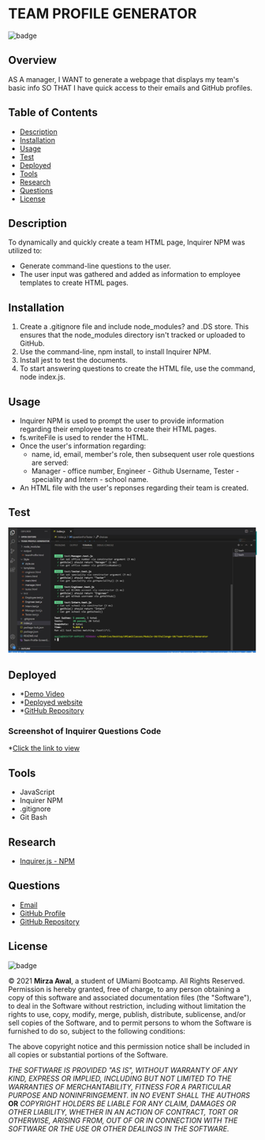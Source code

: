 # **TEAM PROFILE GENERATOR**

![badge](https://img.shields.io/badge/License-mit-blue)

## Overview

AS A manager, I WANT to generate a webpage that displays my team's basic info SO THAT I have quick access to their emails and GitHub profiles.

## Table of Contents

- [Description](#description)
- [Installation](#installation)
- [Usage](#usage)
- [Test](#test)
- [Deployed](#deployed)
- [Tools](#tools)
- [Research](#research)
- [Questions](#questions)
- [License](#license)

## Description

To dynamically and quickly create a team HTML page, Inquirer NPM was utilized to:

- Generate command-line questions to the user.
- The user input was gathered and added as information to employee templates to create HTML pages.

## Installation

1. Create a .gitignore file and include node_modules? and .DS store. This ensures that the node_modules directory isn't tracked or uploaded to GitHub.
2. Use the command-line, npm install, to install Inquirer NPM.
3. Install jest to test the documents.
4. To start answering questions to create the HTML file, use the command, node index.js.

## Usage

- Inquirer NPM is used to prompt the user to provide information regarding their employee teams to create their HTML
  pages.
- fs.writeFile is used to render the HTML.
- Once the user's information regarding:
  - name, id, email, member's role, then subsequent user role questions are served:
  - Manager - office number, Engineer - Github Username, Tester - speciality and Intern - school name.
- An HTML file with the user's reponses regarding their team is created.

## Test

![Screenshot of Passed Jest Test](./Team-Profile-Jest-Test-Result.JPG)

## Deployed

- \*[Demo Video](https://drive.google.com/file/d/1KFIhgu2eUJxbEVssg5S1yPbxP7SwgJVb/view)
- \*[Deployed website](https://github.com/mirzadev/Team-Profile-Generator/)
- \*[GitHub Repository](https://github.com/mirzadev/Team-Profile-Generator/)

### Screenshot of Inquirer Questions Code

\*[Click the link to view](https://drive.google.com/file/d/1y7uhiUUnXoxOC5O-JVsKbl8qvVVtg4kj/view "Question Inquirer")

## Tools

- JavaScript
- Inquirer NPM
- .gitignore
- Git Bash

## Research

- [Inquirer.js - NPM](https://www.npmjs.com/package/inquirer)

## Questions

- [Email](awal.mirza2016@gmail.com)
- [GitHub Profile](https://github.com/mirzadev)
- [GitHub Repository](https://github.com/Kay0s/https://github.com/mirzadev/Team-Profile-Generator)

## License

![badge](https://img.shields.io/badge/License-mit-blue)

© 2021 **Mirza Awal**, a student of UMiami Bootcamp. All Rights Reserved. Permission is hereby granted, free of charge, to any person obtaining a copy of this software and associated documentation files (the "Software"), to deal in the Software without restriction, including without limitation the rights to use, copy, modify, merge, publish, distribute, sublicense, and/or sell copies of the Software, and to permit persons to whom the Software is furnished to do so, subject to the following conditions:

The above copyright notice and this permission notice shall be included in all copies or substantial portions of the
Software.

_THE SOFTWARE IS PROVIDED "AS IS", WITHOUT WARRANTY OF ANY KIND, EXPRESS OR IMPLIED, INCLUDING BUT NOT LIMITED TO THE WARRANTIES OF MERCHANTABILITY, FITNESS FOR A PARTICULAR PURPOSE AND NONINFRINGEMENT. IN NO EVENT SHALL THE AUTHORS_
**OR**
_COPYRIGHT HOLDERS BE LIABLE FOR ANY CLAIM, DAMAGES OR OTHER LIABILITY, WHETHER IN AN ACTION OF CONTRACT, TORT OR OTHERWISE, ARISING FROM, OUT OF OR IN CONNECTION WITH THE SOFTWARE OR THE USE OR OTHER DEALINGS IN THE SOFTWARE._
